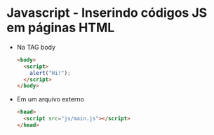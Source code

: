 # Javascript - Inserindo códigos JS em páginas HTML

- Na TAG body

    ~~~html
    <body>
      <script>
        alert("Hi!");  
      </script>
    </body> 
    ~~~

- Em um arquivo externo

    ~~~html
    <head>
      <script src="js/main.js"></script>
    </head>
    ~~~
